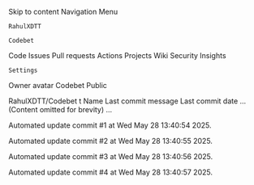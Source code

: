 Skip to content
Navigation Menu

    RahulXDTT

    Codebet

Code
Issues
Pull requests
Actions
Projects
Wiki
Security
Insights

    Settings

Owner avatar
Codebet
Public

RahulXDTT/Codebet
t
Name	Last commit message
	Last commit date
... (Content omitted for brevity) ...


Automated update commit #1 at Wed May 28 13:40:54 2025.

Automated update commit #2 at Wed May 28 13:40:55 2025.

Automated update commit #3 at Wed May 28 13:40:56 2025.

Automated update commit #4 at Wed May 28 13:40:57 2025.